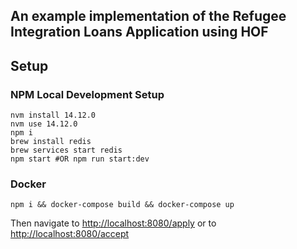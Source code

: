## An example implementation of the Refugee Integration Loans Application using HOF

## Setup

### NPM Local Development Setup
```
nvm install 14.12.0
nvm use 14.12.0
npm i
brew install redis
brew services start redis
npm start #OR npm run start:dev
```

### Docker
```
npm i && docker-compose build && docker-compose up
```

Then navigate to <http://localhost:8080/apply>
or to <http://localhost:8080/accept>
